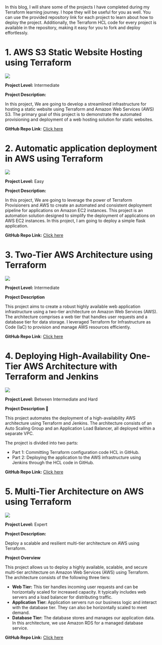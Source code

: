 
In this blog, I will share some of the projects I have completed during my Terraform learning journey. I hope they will be useful for you as well. You can use the provided repository link for each project to learn about how to deploy the project. Additionally, the Terraform HCL code for every project is available in the repository, making it easy for you to fork and deploy effortlessly.

# 1. AWS S3 Static Website Hosting using Terraform

![](https://miro.medium.com/v2/resize:fit:1400/1*sWFmJFlMxHOtf1bGzFilyA.png)

**Project Level:** Intermediate

**Project Description:**

In this project, We are going to develop a streamlined infrastructure for hosting a static website using Terraform and Amazon Web Services (AWS) S3. The primary goal of this project is to demonstrate the automated provisioning and deployment of a web hosting solution for static websites.

**GitHub Repo Link**: [Click here](https://github.com/mathesh-me/static-website-hosting-1)

# 2. Automatic application deployment in AWS using Terraform

![](https://miro.medium.com/v2/resize:fit:1400/1*kqiW8KDAGYoH08VBeWJShQ.png)

**Project Level:** Easy

**Project Description:**

In this project, We are going to leverage the power of Terraform Provisioners and AWS to create an automated and consistent deployment pipeline for applications on Amazon EC2 instances. This project is an automation solution designed to simplify the deployment of applications on AWS EC2 instances. In this project, I am going to deploy a simple flask application.

**GitHub Repo Link:** [Click here](https://github.com/mathesh-me/application-deployment-in-aws-terraform-provisioner)

# 3. Two-Tier AWS Architecture using Terraform

![](https://miro.medium.com/v2/resize:fit:1400/1*qoLCdDIcRGQwpFjcZGhSNQ.png)

**Project Level:** Intermediate

**Project Description**

This project aims to create a robust highly available web application infrastructure using a two-tier architecture on Amazon Web Services (AWS). The architecture comprises a web tier that handles user requests and a database tier for data storage. I leveraged Terraform for Infrastructure as Code (IaC) to provision and manage AWS resources efficiently.

**GitHub Repo Link**: [Click here](https://github.com/mathesh-me/two-tier-architecture-aws-using-terraform)

# 4. Deploying High-Availability One-Tier AWS Architecture with Terraform and Jenkins

![](https://miro.medium.com/v2/resize:fit:1400/1*UXUiK0rPQ89O2IFT4UXzig.png)

**Project Level:** Between Intermediate and Hard

**Project Description 📄**

This project automates the deployment of a high-availability AWS architecture using Terraform and Jenkins. The architecture consists of an Auto Scaling Group and an Application Load Balancer, all deployed within a separate VPC.

The project is divided into two parts:

- Part 1: Committing Terraform configuration code HCL in GitHub.
- Part 2: Deploying the application to the AWS infrastructure using Jenkins through the HCL code in GitHub.

**GitHub Repo Link:** [Click here](https://github.com/mathesh-me/high-availabilty-deployment-terraform)

# 5. Multi-Tier Architecture on AWS using Terraform

![](https://miro.medium.com/v2/resize:fit:1400/1*qlsHYDgBaYs73Pkb4dFphQ.png)

**Project Level:** Expert

**Project Description:**

Deploy a scalable and resilient multi-tier architecture on AWS using Terraform.

**Project Overview**

This project allows us to deploy a highly available, scalable, and secure multi-tier architecture on Amazon Web Services (AWS) using Terraform. The architecture consists of the following three tiers:

- **Web Tier:** This tier handles incoming user requests and can be horizontally scaled for increased capacity. It typically includes web servers and a load balancer for distributing traffic.
- **Application Tier:** Application servers run our business logic and interact with the database tier. They can also be horizontally scaled to meet demand.
- **Database Tier:** The database stores and manages our application data. In this architecture, we use Amazon RDS for a managed database service.

**GitHub Repo Link:** [Click here](https://github.com/mathesh-me/multi-tier-architecture-using-terraform)
